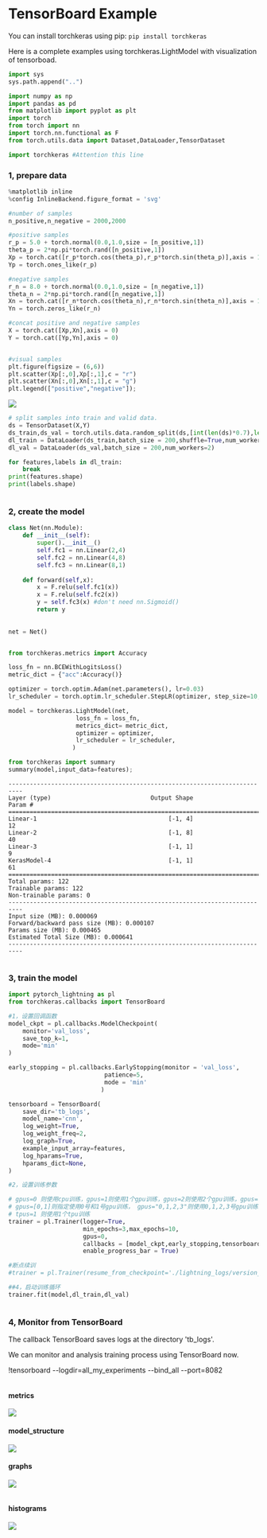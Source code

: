 # TensorBoard Example


You can install torchkeras using pip:
`pip install torchkeras`

Here is a complete examples using torchkeras.LightModel  with visualization of tensorboad.



```python
import sys 
sys.path.append("..")
```

```python
import numpy as np 
import pandas as pd 
from matplotlib import pyplot as plt
import torch
from torch import nn
import torch.nn.functional as F
from torch.utils.data import Dataset,DataLoader,TensorDataset

import torchkeras #Attention this line 

```

### 1, prepare data 

```python
%matplotlib inline
%config InlineBackend.figure_format = 'svg'

#number of samples
n_positive,n_negative = 2000,2000

#positive samples
r_p = 5.0 + torch.normal(0.0,1.0,size = [n_positive,1]) 
theta_p = 2*np.pi*torch.rand([n_positive,1])
Xp = torch.cat([r_p*torch.cos(theta_p),r_p*torch.sin(theta_p)],axis = 1)
Yp = torch.ones_like(r_p)

#negative samples
r_n = 8.0 + torch.normal(0.0,1.0,size = [n_negative,1]) 
theta_n = 2*np.pi*torch.rand([n_negative,1])
Xn = torch.cat([r_n*torch.cos(theta_n),r_n*torch.sin(theta_n)],axis = 1)
Yn = torch.zeros_like(r_n)

#concat positive and negative samples
X = torch.cat([Xp,Xn],axis = 0)
Y = torch.cat([Yp,Yn],axis = 0)


#visual samples
plt.figure(figsize = (6,6))
plt.scatter(Xp[:,0],Xp[:,1],c = "r")
plt.scatter(Xn[:,0],Xn[:,1],c = "g")
plt.legend(["positive","negative"]);

```

![](./data/input_data.png)

```python
# split samples into train and valid data.
ds = TensorDataset(X,Y)
ds_train,ds_val = torch.utils.data.random_split(ds,[int(len(ds)*0.7),len(ds)-int(len(ds)*0.7)])
dl_train = DataLoader(ds_train,batch_size = 200,shuffle=True,num_workers=2)
dl_val = DataLoader(ds_val,batch_size = 200,num_workers=2)

```

```python
for features,labels in dl_train:
    break
print(features.shape)
print(labels.shape)

```

```python

```

### 2, create the  model

```python
class Net(nn.Module):  
    def __init__(self):
        super().__init__()
        self.fc1 = nn.Linear(2,4)
        self.fc2 = nn.Linear(4,8) 
        self.fc3 = nn.Linear(8,1)
        
    def forward(self,x):
        x = F.relu(self.fc1(x))
        x = F.relu(self.fc2(x))
        y = self.fc3(x) #don't need nn.Sigmoid()
        return y
    
        
net = Net() 


```

```python

```

```python
from torchkeras.metrics import Accuracy 

loss_fn = nn.BCEWithLogitsLoss()
metric_dict = {"acc":Accuracy()}

optimizer = torch.optim.Adam(net.parameters(), lr=0.03)
lr_scheduler = torch.optim.lr_scheduler.StepLR(optimizer, step_size=10, gamma=0.0001)

model = torchkeras.LightModel(net,
                   loss_fn = loss_fn,
                   metrics_dict= metric_dict,
                   optimizer = optimizer,
                   lr_scheduler = lr_scheduler,
                  )       

from torchkeras import summary
summary(model,input_data=features);

```

```
--------------------------------------------------------------------------
Layer (type)                            Output Shape              Param #
==========================================================================
Linear-1                                     [-1, 4]                   12
Linear-2                                     [-1, 8]                   40
Linear-3                                     [-1, 1]                    9
KerasModel-4                                 [-1, 1]                   61
==========================================================================
Total params: 122
Trainable params: 122
Non-trainable params: 0
--------------------------------------------------------------------------
Input size (MB): 0.000069
Forward/backward pass size (MB): 0.000107
Params size (MB): 0.000465
Estimated Total Size (MB): 0.000641
--------------------------------------------------------------------------

```

```python

```

### 3, train the model

```python
import pytorch_lightning as pl  
from torchkeras.callbacks import TensorBoard
```

```python
#1，设置回调函数
model_ckpt = pl.callbacks.ModelCheckpoint(
    monitor='val_loss',
    save_top_k=1,
    mode='min'
)

early_stopping = pl.callbacks.EarlyStopping(monitor = 'val_loss',
                           patience=5,
                           mode = 'min'
                          )

tensorboard = TensorBoard(
    save_dir='tb_logs',
    model_name='cnn',
    log_weight=True,
    log_weight_freq=2,
    log_graph=True,
    example_input_array=features,
    log_hparams=True,
    hparams_dict=None,
)

#2，设置训练参数

# gpus=0 则使用cpu训练，gpus=1则使用1个gpu训练，gpus=2则使用2个gpu训练，gpus=-1则使用所有gpu训练，
# gpus=[0,1]则指定使用0号和1号gpu训练， gpus="0,1,2,3"则使用0,1,2,3号gpu训练
# tpus=1 则使用1个tpu训练
trainer = pl.Trainer(logger=True,
                     min_epochs=3,max_epochs=10,
                     gpus=0,
                     callbacks = [model_ckpt,early_stopping,tensorboard],
                     enable_progress_bar = True) 

#断点续训
#trainer = pl.Trainer(resume_from_checkpoint='./lightning_logs/version_31/checkpoints/epoch=02-val_loss=0.05.ckpt')

##4，启动训练循环
trainer.fit(model,dl_train,dl_val)
```

```python

```

### 4, Monitor from TensorBoard



The callback TensorBoard saves logs at the directory  'tb_logs'.

We can monitor and analysis training process using TensorBoard now.


!tensorboard --logdir=all_my_experiments --bind_all --port=8082

```python

```

#### metrics

![](https://tva1.sinaimg.cn/large/e6c9d24egy1h412vlgpqdj20n40cmaaf.jpg)


#### model_structure
![](https://tva1.sinaimg.cn/large/e6c9d24egy1h412veplwxj20m809gwfb.jpg)


#### graphs

![](https://tva1.sinaimg.cn/large/e6c9d24egy1h4130c9g6lj20d90dd0st.jpg)

```python

```

#### histograms 

![](https://tva1.sinaimg.cn/large/e6c9d24egy1h4132au1scj20e709xjri.jpg) 
